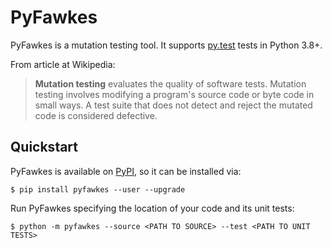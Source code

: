 # PyFawkes

PyFawkes is a mutation testing tool.
It supports [py.test](https://docs.pytest.org/en/latest/) tests in Python 3.8+.

From article at Wikipedia:

> **Mutation testing** evaluates the quality of software tests.
> Mutation testing involves modifying a program's source code or byte code in small ways.
> A test suite that does not detect and reject the mutated code is considered defective.

## Quickstart

PyFawkes is available on [PyPI](https://pypi.org/project/pyfawkes/), so it can be installed via:

    $ pip install pyfawkes --user --upgrade

Run PyFawkes specifying the location of your code and its unit tests:

    $ python -m pyfawkes --source <PATH TO SOURCE> --test <PATH TO UNIT TESTS>
